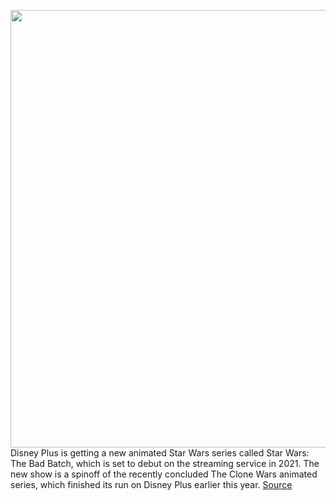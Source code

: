 <img src='https://cdn.vox-cdn.com/thumbor/tURwKn5OssYnqDoqy1UpsXuzJp0=/0x0:700x301/1200x800/filters:focal(201x78:313x190)/cdn.vox-cdn.com/uploads/chorus_image/image/67051053/The_Bad_Batch_Breakdown_700x301.0.jpg' width='700px' /><br/>
Disney Plus is getting a new animated Star Wars series called Star Wars: The Bad Batch, which is set to debut on the streaming service in 2021. The new show is a spinoff of the recently concluded The Clone Wars animated series, which finished its run on Disney Plus earlier this year.
<a href='https://www.theverge.com/2020/7/13/21322822/star-wars-the-bad-batch-clone-wars-spinoff-disney-plus-2021'> Source <a/>